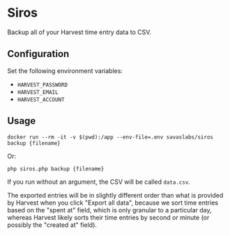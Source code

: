 # Siros

Backup all of your Harvest time entry data to CSV.

## Configuration

Set the following environment variables:

- `HARVEST_PASSWORD`
- `HARVEST_EMAIL`
- `HARVEST_ACCOUNT`

## Usage

`docker run --rm -it -v $(pwd):/app --env-file=.env savaslabs/siros backup {filename}`

Or:

`php siros.php backup {filename}`

If you run without an argument, the CSV will be called `data.csv`.

The exported entries will be in slightly different order than what is provided by Harvest when you click "Export all data", because we sort time entries based on the "spent at" field, which is only granular to a particular day, whereas Harvest likely sorts their time entries by second or minute (or possibly the "created at" field).

